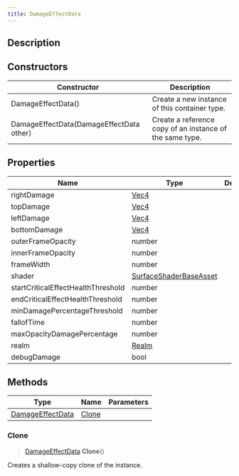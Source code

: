 ```yaml
---
title: DamageEffectData
---
```

## Description

## Constructors

| Constructor                              | Description                                              |
| ---------------------------------------- | -------------------------------------------------------- |
| DamageEffectData()                       | Create a new instance of this container type.            |
| DamageEffectData(DamageEffectData other) | Create a reference copy of an instance of the same type. |

## Properties

| Name                               | Type                                                                 | Description |
| ---------------------------------- | -------------------------------------------------------------------- | ----------- |
| rightDamage                        | [Vec4](/vext/ref/shared/class/vec4)                                    |             |
| topDamage                          | [Vec4](/vext/ref/shared/class/vec4)                                    |             |
| leftDamage                         | [Vec4](/vext/ref/shared/class/vec4)                                    |             |
| bottomDamage                       | [Vec4](/vext/ref/shared/class/vec4)                                    |             |
| outerFrameOpacity                  | number                                                               |             |
| innerFrameOpacity                  | number                                                               |             |
| frameWidth                         | number                                                               |             |
| shader                             | [SurfaceShaderBaseAsset](/vext/ref/fb/surfaceshaderbaseasset) |             |
| startCriticalEffectHealthThreshold | number                                                               |             |
| endCriticalEffectHealthThreshold   | number                                                               |             |
| minDamagePercentageThreshold       | number                                                               |             |
| fallofTime                         | number                                                               |             |
| maxOpacityDamagePercentage         | number                                                               |             |
| realm                              | [Realm](/vext/ref/fb/realm)                                   |             |
| debugDamage                        | bool                                                                 |             |

## Methods

| Type                                                      | Name            | Parameters |
| --------------------------------------------------------- | --------------- | ---------- |
| [DamageEffectData](/vext/ref/client/class/damageeffectdata) | [Clone](#clone) |            |

### Clone

> [DamageEffectData](/vext/ref/client/class/damageeffectdata) **Clone**()

Creates a shallow-copy clone of the instance.
